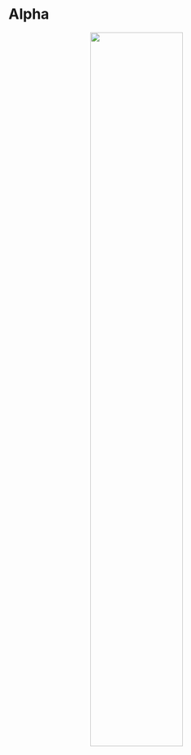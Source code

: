 # Alpha
 <p align=center>
<img src=https://user-images.githubusercontent.com/79087129/192331334-67886203-5baa-4e09-872c-77b4ec50d17d.gif width=60%>
</p>
